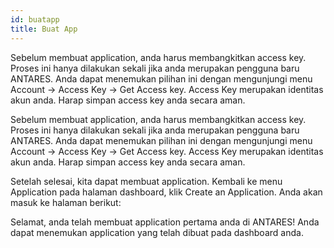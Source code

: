 ```yaml
---
id: buatapp
title: Buat App
---
```

Sebelum membuat application, anda harus membangkitkan access key. Proses ini hanya dilakukan sekali jika anda merupakan pengguna baru ANTARES. Anda dapat menemukan pilihan ini dengan mengunjungi menu Account -> Access Key -> Get Access key. Access Key merupakan identitas akun anda. Harap simpan access key anda secara aman.

Sebelum membuat application, anda harus membangkitkan access key. Proses ini hanya dilakukan sekali jika anda merupakan pengguna baru ANTARES. Anda dapat menemukan pilihan ini dengan mengunjungi menu Account -> Access Key -> Get Access key. Access Key merupakan identitas akun anda. Harap simpan access key anda secara aman.

Setelah selesai, kita dapat membuat application. Kembali ke menu Application pada halaman dashboard, klik Create an Application. Anda akan masuk ke halaman berikut:

Selamat, anda telah membuat application pertama anda di ANTARES! Anda dapat menemukan application yang telah dibuat pada dashboard anda.